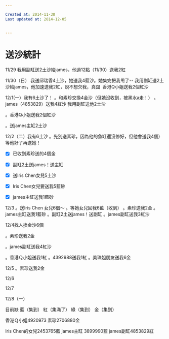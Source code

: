 ```yaml
---

Created at: 2014-11-30
Last updated at: 2014-12-05


---
```


# 送沙統計


11/29
我用副缸送2土沙給james，他過12點（11/30）送我2紅

11/30（日）
我送邱瑞香4土沙，她送我4藍沙。她集完把我甩了--
我用副缸送2土沙給james，他加速送我2紅，說不想欠我，真囧 
香港Q小姐送我2個紅沙

12/1(一）我有6土沙了！
。和素珍交換4金沙（但她沒收到，被黑水a走！）
。james（4853829）送我4紅沙
我用副缸送他2土沙

。香港Q小姐送我2個紅沙

。送james主缸2土沙

12/2（二）我有6土沙
。先別送素珍，因為他的魚缸還沒修好，但他會送我4個）等他好了再送她！
- [x] 已收到素珍送的4個金

- [x] 副缸2土送james！送主缸
- [x] 送Iris Chen女兒5土沙
- [x] Iris Chen女兒要送我5藍砂
- [x] james主缸送我1藍砂

12/3
。送Iris Chen 女兒6個～
。等她女兒回我6藍（收到）
。素珍送我2金
。james主缸送我1藍砂
。副缸2土送james！送副缸
。james副缸送我3紅沙

12/4找人換金沙6個

。素珍送我2金

。james副缸送我4紅沙

。香港Ｑ小姐送我1紅
。4392988送我1紅
。美珠姐朋友送我6金

12/5
。素珍送我2金

12/6

12/7

12/8（一）

目前缺
藍（集到）
紅（集滿了）
綠（集到）
金（集到）

香港Ｑ小姐4920973
素珍2706880金

Iris Chen的女兒2453765藍
james主缸 3899990藍
james副缸4853829紅

